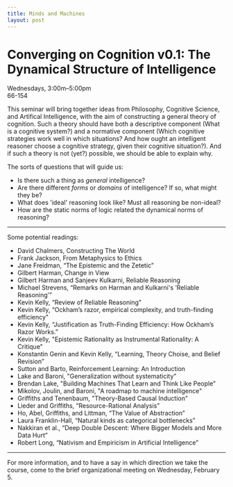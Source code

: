 ```yaml
---
title: Minds and Machines
layout: post
---
```


# Converging on Cognition v0.1: The Dynamical Structure of Intelligence
<i class="fa fa-calendar"></i> Wednesdays, 3:00m–5:00pm  
<i class="fa fa-map-marker"></i> 66-154

This seminar will bring together ideas from Philosophy, Cognitive Science, and Artifical Intelligence, with the aim of constructing a general theory of cognition. Such a theory should have both a descriptive component (What is a cognitive system?) and a normative component (Which cognitive strategies work well in which situations? And how ought an intelligent reasoner choose a cognitive strategy, given their cognitive situation?). And if such a theory is not (yet?) possible, we should be able to explain why.

The sorts of questions that will guide us:

- Is there such a thing as *general* intelligence?
- Are there different *forms* or *domains* of intelligence? If so, what might they be?
- What does 'ideal' reasoning look like? Must all reasoning be non-ideal?
- How are the static norms of logic related the dynamical norms of reasoning?

---

Some potential readings:

- David Chalmers, Constructing The World
- Frank Jackson, From Metaphysics to Ethics
- Jane Freidman, “The Epistemic and the Zetetic”
- Gilbert Harman, Change in View
- Gilbert Harman and Sanjeev Kulkarni, Reliable Reasoning
- Michael Strevens, “Remarks on Harman and Kulkarni's ‘Reliable Reasoning’”
- Kevin Kelly, “Review of Reliable Reasoning" 
- Kevin Kelly, “Ockham’s razor, empirical complexity, and truth-finding efficiency"
- Kevin Kelly, “Justification as Truth-Finding Efficiency: How Ockham’s Razor Works.”
- Kevin Kelly, "Epistemic Rationality as Instrumental Rationality: A Critique"
- Konstantin Genin and Kevin Kelly, “Learning, Theory Choise, and Belief Revision”
- Sutton and Barto, Reinforcement Learning: An Introduction
- Lake and Baroni, "Generalization without systematicity”
- Brendan Lake, "Building Machines That Learn and Think Like People"
- Mikolov, Joulin, and Baroni, "A roadmap to machine intelligence"
- Griffiths and Tenenbaum, "Theory-Based Causal Induction"
- Lieder and Griffiths, “Resource-Rational Analysis”
- Ho, Abel, Griffiths, and Littman, “The Value of Abstraction”
- Laura Franklin-Hall, “Natural kinds as categorical bottlenecks”
- Nakkiran et al., “Deep Double Descent: Where Bigger Models and More Data Hurt” 
- Robert Long, “Nativism and Empiricism in Artificial Intelligence”


---

For more information, and to have a say in which direction we take the course, come to the brief organizational meeting on Wednesday, February 5.
